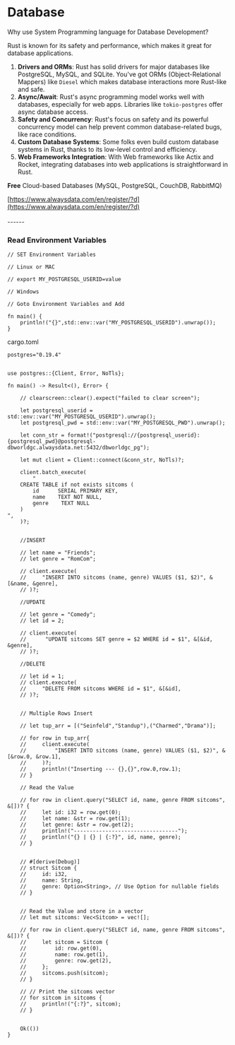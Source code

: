 # Database

Why use System Programming language for Database Development?

Rust is known for its safety and performance, which makes it great for database applications.

1. **Drivers and ORMs**: Rust has solid drivers for major databases like PostgreSQL, MySQL, and SQLite. You've got ORMs (Object-Relational Mappers) like `Diesel` which makes database interactions more Rust-like and safe.
2. **Async/Await**: Rust's async programming model works well with databases, especially for web apps. Libraries like `tokio-postgres` offer async database access.
3. **Safety and Concurrency**: Rust's focus on safety and its powerful concurrency model can help prevent common database-related bugs, like race conditions.
4. **Custom Database Systems**: Some folks even build custom database systems in Rust, thanks to its low-level control and efficiency.
5. **Web Frameworks Integration**: With Web frameworks like Actix and Rocket, integrating databases into web applications is straightforward in Rust.

**Free** Cloud-based Databases (MySQL, PostgreSQL, CouchDB, RabbitMQ)

[https://www.alwaysdata.com/en/register/?d](https://www.alwaysdata.com/en/register/?d) \
\
\------

### Read Environment Variables

```
// SET Environment Variables

// Linux or MAC

// export MY_POSTGRESQL_USERID=value

// Windows

// Goto Environment Variables and Add

fn main() {
    println!("{}",std::env::var("MY_POSTGRESQL_USERID").unwrap());
}

```

cargo.toml

```
postgres="0.19.4"

```

```

use postgres::{Client, Error, NoTls};

fn main() -> Result<(), Error> {

    // clearscreen::clear().expect("failed to clear screen");

    let postgresql_userid = std::env::var("MY_POSTGRESQL_USERID").unwrap();
    let postgresql_pwd = std::env::var("MY_POSTGRESQL_PWD").unwrap();

    let conn_str = format!("postgresql://{postgresql_userid}:{postgresql_pwd}@postgresql-dbworldgc.alwaysdata.net:5432/dbworldgc_pg");

    let mut client = Client::connect(&conn_str, NoTls)?;

    client.batch_execute(
        "
    CREATE TABLE if not exists sitcoms (
        id      SERIAL PRIMARY KEY,
        name    TEXT NOT NULL,
        genre    TEXT NULL
    )
",
    )?;

        
    //INSERT

    // let name = "Friends";
    // let genre = "RomCom";

    // client.execute(
    //     "INSERT INTO sitcoms (name, genre) VALUES ($1, $2)", &[&name, &genre],
    // )?;

    //UPDATE

    // let genre = "Comedy";
    // let id = 2;

    // client.execute(
    //      "UPDATE sitcoms SET genre = $2 WHERE id = $1", &[&id, &genre],
    // )?;

    //DELETE

    // let id = 1;
    // client.execute(
    //     "DELETE FROM sitcoms WHERE id = $1", &[&id],
    // )?;


    // Multiple Rows Insert

    // let tup_arr = [("Seinfeld","Standup"),("Charmed","Drama")];

    // for row in tup_arr{
    //     client.execute(
    //         "INSERT INTO sitcoms (name, genre) VALUES ($1, $2)", &[&row.0, &row.1],
    //     )?;
    //     println!("Inserting --- {},{}",row.0,row.1);
    // }

    // Read the Value

    // for row in client.query("SELECT id, name, genre FROM sitcoms", &[])? {
    //     let id: i32 = row.get(0);
    //     let name: &str = row.get(1);
    //     let genre: &str = row.get(2);
    //     println!("---------------------------------");
    //     println!("{} | {} | {:?}", id, name, genre);
    // }


    // #[derive(Debug)]
    // struct Sitcom {
    //     id: i32,
    //     name: String,
    //     genre: Option<String>, // Use Option for nullable fields
    // }


    // Read the Value and store in a vector
    // let mut sitcoms: Vec<Sitcom> = vec![];
    
    // for row in client.query("SELECT id, name, genre FROM sitcoms", &[])? {
    //     let sitcom = Sitcom {
    //         id: row.get(0),
    //         name: row.get(1),
    //         genre: row.get(2),
    //     };
    //     sitcoms.push(sitcom);
    // }

    // // Print the sitcoms vector
    // for sitcom in sitcoms {
    //     println!("{:?}", sitcom);
    // }


    Ok(())
}

```







